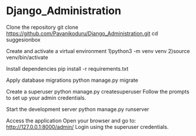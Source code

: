 # Django_Administration
Clone the repository
git clone https://github.com/Pavanikoduru/Django_Administration.git
cd suggesionbox

Create and activate a virtual environment
1)python3 -m venv venv
2)source venv/bin/activate

Install dependencies
pip install -r requirements.txt

Apply database migrations
python manage.py migrate

Create a superuser
python manage.py createsuperuser
Follow the prompts to set up your admin credentials.

Start the development server
python manage.py runserver

Access the application
Open your browser and go to: http://127.0.0.1:8000/admin/
Login using the superuser credentials.
